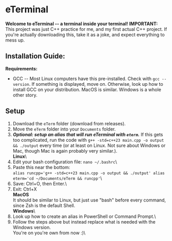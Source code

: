 # eTerminal
**Welcome to eTerminal -- a terminal inside your terminal!**
**IMPORTANT:** This project was just C++ practice for me, and my first actual C++ project. If you're actually downloading this, take it as a joke, and expect everything to mess up.
## Installation Guide:
**Requirements:**
- GCC -- Most Linux computers have this pre-installed. Check with `gcc --version`. If something is displayed, move on. Otherwise, look up how to install GCC on your distribution. MacOS is similar. Windows is a whole other story.
## Setup
1. Download the `eTerm` folder (download from releases).
2. Move the `eTerm` folder into your `Documents` folder.
3. ***Optional: setup an alias that will run eTerminal with `eterm`.*** If this gets too complicated, run the code with `g++ -std=c++23 main.cpp -o output && ./output` every time (or at least on Linux. Not sure about Windows or Mac, though Mac is again probably very similar.).\
**Linux**\
1. Edit your bash configuration file: `nano ~/.bashrc`\
2. Paste this near the bottom:\
`alias runcpp='g++ -std=c++23 main.cpp -o output && ./output'
alias eterm='cd ~/Documents/eTerm && runcpp'`\
6. Save: Ctrl+O, then Enter.\
7. Exit: Ctrl+X\
**MacOS**\
It should be similar to Linux, but just use "bash" before every command, since Zsh is the default Shell.\
**Windows**\
1. Look up how to create an alias in PowerShell or Command Prompt.\
2. Follow the steps above but instead replace what is needed with the Windows version.\
   You're on you're own from now :)\
